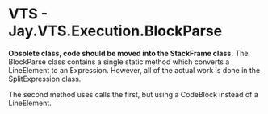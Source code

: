 # VTS - Jay.VTS.Execution.BlockParse
**Obsolete class, code should be moved into the StackFrame class.**
The BlockParse class contains a single static method which converts a LineElement to an Expression. However, all of the actual work is done in the SplitExpression class.  

The second method uses calls the first, but using a CodeBlock instead of a LineElement.
